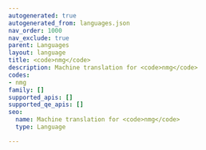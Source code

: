```yaml
---
autogenerated: true
autogenerated_from: languages.json
nav_order: 1000
nav_exclude: true
parent: Languages
layout: language
title: <code>nmg</code>
description: Machine translation for <code>nmg</code>
codes:
- nmg
family: []
supported_apis: []
supported_qe_apis: []
seo:
  name: Machine translation for <code>nmg</code>
  type: Language

---
```


